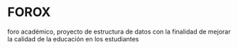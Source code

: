# FOROX
foro académico, proyecto de estructura de datos con la finalidad de mejorar la calidad de la educación en los estudiantes
